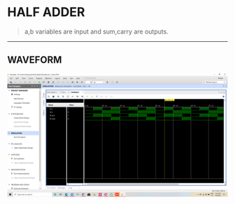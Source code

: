# HALF ADDER

   >a,b variables are input and sum,carry are outputs.
   
---

## WAVEFORM

![WAVEFORM](/waveform.png)
   
